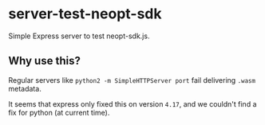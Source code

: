 # server-test-neopt-sdk

Simple Express server to test neopt-sdk.js.

## Why use this?

Regular servers like `python2 -m SimpleHTTPServer port` fail delivering `.wasm` metadata.

It seems that express only fixed this on version `4.17`, and we couldn't find a fix for python (at current time).
